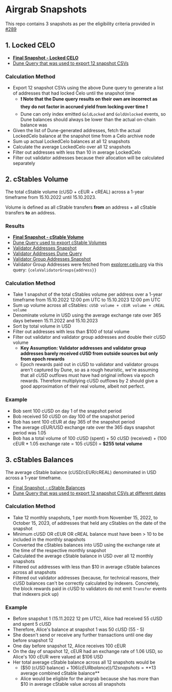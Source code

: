 # Airgrab Snapshots

This repo contains 3 snapshots as per the eligibility criteria provided in [#289](https://github.com/mento-protocol/mento-general/issues/289)

## 1. Locked CELO

- **[Final Snapshot - Locked CELO](./final-snapshots/locked-celo-balances.csv)**
- [Dune Query that was used to export 12 snapshot CSVs](https://dune.com/queries/3164542/5281325)

### Calculation Method

- Export 12 snapshot CSVs using the above Dune query to generate a list of addresses that had locked Celo until the snapshot time
  - **❗ Note that the Dune query results on their own are incorrect as they do not factor in accrued yield from locking over time ❗**
  - Dune can only index emitted `GoldLocked` and `GoldUnlocked` events, so Dune balances should always be lower than the actual on-chain balance was
- Given the list of Dune-generated addresses, fetch the actual LockedCelo balance at the snapshot time from a Celo archive node
- Sum up actual LockedCelo balances at all 12 snapshots
- Calculate the average LockedCelo over all 12 snapshots
- Filter out addresses with less than 10 in average LockedCelo
- Filter out validator addresses because their allocation will be calculated separately

## 2. cStables Volume

The total cStable volume (cUSD + cEUR + cREAL) across a 1-year timeframe from 15.10.2022 until 15.10.2023.

Volume is defined as all cStable transfers **from** an address + all cStable transfers **to** an address.

### Results

- **[Final Snapshot - cStable Volume](./final-snapshots/cstable-volume.csv)**
- [Dune Query used to export cStable Volumes](https://dune.com/queries/3163689/5279843)
- [Validator Addresses Snapshot](./src/snapshots/validators-and-groups/celo-validators.csv)
- [Validator Addresses Dune Query](https://dune.com/queries/3186301)
- [Validator Group Addresses Snapshot](./src/snapshots/validators-and-groups/celo-validator-groups.csv)
- Validator Group Addresses were fetched from [explorer.celo.org](https://explorer.celo.org/mainnet/graphiql) via this query: `{celoValidatorGroups{address}}`

### Calculation Method

- Take 1 snapshot of the total cStables volume per address over a 1-year timeframe from 15.10.2022 12:00 pm UTC to 15.10.2023 12:00 pm UTC
- Sum up volume across all cStables: `cUSD volume + cEUR volume + cREAL volume`
- Denominate volume in USD using the average exchange rate over 365 days between 15.11.2022 and 15.10.2023
- Sort by total volume in USD
- Filter out addresses with less than $100 of total volume
- Filter out validator and validator group addresses and double their cUSD volume
  - **Key Assumption: Validator addresses and validator group addresses barely received cUSD from outside sources but only from epoch rewards**
  - Epoch rewards paid out in cUSD to validator and validator groups aren't captured by Dune, so as a rough heuristic, we're assuming that all cUSD outflows must have had original inflows via epoch rewards. Therefore multiplying cUSD outflows by 2 should give a good approximation of their real volume, albeit not perfect.

### Example

- Bob sent 100 cUSD on day 1 of the snapshot period
- Bob received 50 cUSD on day 100 of the snapshot period
- Bob has sent 100 cEUR at day 365 of the snapshot period
- The average cEUR/USD exchange rate over the 365 days snapshot period was 1.05
- Bob has a total volume of 100 cUSD (spent) + 50 cUSD (received) + (100 cEUR * 1.05 exchange rate = 105 cUSD) = **$255 total volume**

## 3. cStables Balances

The average cStable balance (cUSD/cEUR/cREAL) denominated in USD across a 1-year timeframe.

- [Final Snapshot - cStable Balances](./final-snhapshots/cstable-balances.csv)
- [Dune Query that was used to export 12 snapshot CSVs at different dates](https://dune.com/queries/3144937/5269961)

### Calculation Method

- Take 12 monthly snapshots, 1 per month from November 15, 2022, to October 15, 2023, of addresses that held any cStables on the date of the snapshot
- Minimum cUSD OR cEUR OR cREAL balance must have been > 10 to be included in the monthly snapshots
- Converted the cStables balances into USD using the exchange rate at the time of the respective monthly snapshot
- Calculated the average cStable balance in USD over all 12 monthly snapshots
- Filtered out addresses with less than $10 in average cStable balances across all snapshots
- Filtered out validator addresses (because, for technical reasons, their cUSD balances can't be correctly calculated by indexers. Concretely, the block rewards paid in cUSD to validators do not emit `Transfer` events that indexers pick up)

### Example

- Before snapshot 1 (15.11.2022 12 pm UTC), Alice had received 55 cUSD and spent 5 cUSD
- Therefore, Alice's balance at snapshot 1 was 50 cUSD (55 - 5)
- She doesn't send or receive any further transactions until one day before snapshot 12
- One day before snapshot 12, Alice receives 100 cEUR
- On the day of snapshot 12, cEUR had an exchange rate of 1.06 USD, so Alice's 100 cEUR were valued at $106 USD
- Her total average cStable balance across all 12 snapshots would be
  - ($50 (cUSD balance) + $106 (cEUR balance)) / 12 snapshots = **$13 average combined cStable balance**
  - Alice would be eligible for the airgrab because she has more than $10 in average cStable value across all snapshots
